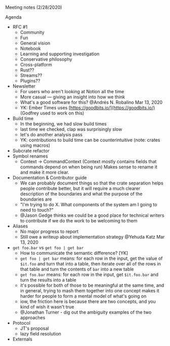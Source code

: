 Meeting notes (2/28/2020)

Agenda

- RFC #1
    - Community
    - Fun
    - General vision
    - Notebook
    - Learning and supporting investigation
    - Conservative philosophy
    - Cross-platform
    - Rust??
    - Streams??
    - Plugins??
- Newsletter
    - For users who aren't looking at Notion all the time
    - More casual — giving an insight into how we think
    - What's a good software for this? @Andrés N. Robalino Mar 13, 2020
    - YK: Ember Times uses [https://goodbits.io/](https://goodbits.io/) (Godfrey used to work on this)
- Build time
    - In the beginning, we had slow build times
    - last time we checked, clap was surprisingly slow
    - let's do another analysis pass
    - YK: contributions to build time can be counterintuitive (note: crates using macros)
- Subcrate refactor
- Symbol renames
    - Context → CommandContext (Context mostly contains fields that commands depend on when being run) Makes sense to rename it and make it more clear.
- Documentation & Contributor guide
    - We can probably document things so that the crate separation helps people contribute better, but it will require a much clearer description of the boundaries and what the purpose of the boundaries are
    - "I'm trying to do X. What components of the system am I going to need to touch?"
    - @Jason Gedge thinks we could be a good place for technical writers to contribute if we do the work to be welcoming to them
- Aliases
    - No major progress to report
    - Still owe a writeup about implementation strategy @Yehuda Katz Mar 13, 2020
- `get foo.bar` vs `get foo | get bar`
    - How to communicate the semantic difference? [YK]
    - `get foo | get bar` means: for each row in the input, get the value of  `$it.foo` and turn that into a table, then iterate over all of the rows in that table and turn the contents of `bar` into a new table
    - `get foo.bar` means: for each row in the input, get `$it.foo.bar` and turn the results into a table
    - it's possible for both of those to be meaningful at the same time, and in general, trying to mash them together into one concept makes it harder for people to form a mental model of what's going on
    - iow, the friction here is because there are two concepts, and you kind of wish it wasn't true
    - @Jonathan Turner - dig out the ambiguity examples of the two approaches
- Protocol
    - JT's proposal
    - lazy field resolution
- Externals